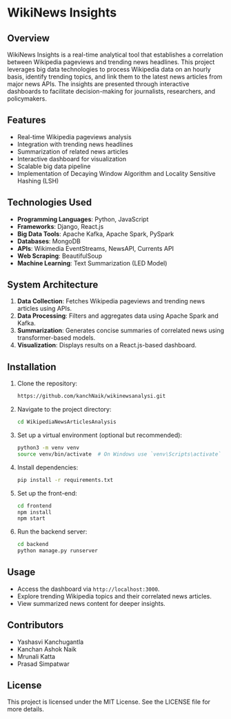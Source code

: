 # WikiNews Insights

## Overview
WikiNews Insights is a real-time analytical tool that establishes a correlation between Wikipedia pageviews and trending news headlines. This project leverages big data technologies to process Wikipedia data on an hourly basis, identify trending topics, and link them to the latest news articles from major news APIs. The insights are presented through interactive dashboards to facilitate decision-making for journalists, researchers, and policymakers.

## Features
- Real-time Wikipedia pageviews analysis
- Integration with trending news headlines
- Summarization of related news articles
- Interactive dashboard for visualization
- Scalable big data pipeline
- Implementation of Decaying Window Algorithm and Locality Sensitive Hashing (LSH)

## Technologies Used
- **Programming Languages**: Python, JavaScript
- **Frameworks**: Django, React.js
- **Big Data Tools**: Apache Kafka, Apache Spark, PySpark
- **Databases**: MongoDB
- **APIs**: Wikimedia EventStreams, NewsAPI, Currents API
- **Web Scraping**: BeautifulSoup
- **Machine Learning**: Text Summarization (LED Model)

## System Architecture
1. **Data Collection**: Fetches Wikipedia pageviews and trending news articles using APIs.
2. **Data Processing**: Filters and aggregates data using Apache Spark and Kafka.
3. **Summarization**: Generates concise summaries of correlated news using transformer-based models.
4. **Visualization**: Displays results on a React.js-based dashboard.

## Installation
1. Clone the repository:
   ```sh
   https://github.com/kanchNaik/wikinewsanalysi.git
   ```
2. Navigate to the project directory:
   ```sh
   cd WikipediaNewsArticlesAnalysis
   ```
3. Set up a virtual environment (optional but recommended):
   ```sh
   python3 -m venv venv
   source venv/bin/activate  # On Windows use `venv\Scripts\activate`
   ```
4. Install dependencies:
   ```sh
   pip install -r requirements.txt
   ```
5. Set up the front-end:
   ```sh
   cd frontend
   npm install
   npm start
   ```
6. Run the backend server:
   ```sh
   cd backend
   python manage.py runserver
   ```

## Usage
- Access the dashboard via `http://localhost:3000`.
- Explore trending Wikipedia topics and their correlated news articles.
- View summarized news content for deeper insights.

## Contributors
- Yashasvi Kanchugantla
- Kanchan Ashok Naik
- Mrunali Katta
- Prasad Simpatwar

## License
This project is licensed under the MIT License. See the LICENSE file for more details.
